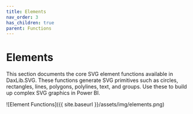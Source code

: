 ```yaml
---
title: Elements
nav_order: 3
has_children: true
parent: Functions
---
```


# Elements

This section documents the core SVG element functions available in DaxLib.SVG. These functions generate SVG primitives such as circles, rectangles, lines, polygons, polylines, text, and groups. Use these to build up complex SVG graphics in Power BI.

![Element Functions]({{ site.baseurl }}/assets/img/elements.png)